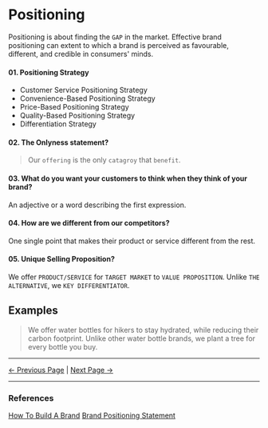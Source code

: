 # Positioning

Positioning is about finding the `GAP` in the market. Effective brand positioning can extent to which a brand is perceived as favourable, different, and credible in consumers' minds.

#### 01. Positioning Strategy

- Customer Service Positioning Strategy
- Convenience-Based Positioning Strategy
- Price-Based Positioning Strategy
- Quality-Based Positioning Strategy
- Differentiation Strategy

#### 02. The Onlyness statement?

> Our `offering` is the only `catagroy` that `benefit`.

#### 03. What do you want your customers to think when they think of your brand?

An adjective or a word describing the first expression.

#### 04. How are we different from our competitors?

One single point that makes their product or service different from the rest.

#### 05. Unique Selling Proposition?

We offer `PRODUCT/SERVICE` for `TARGET MARKET` to `VALUE PROPOSITION`.
Unlike `THE ALTERNATIVE`, we `KEY DIFFERENTIATOR`.

## Examples

> We offer water bottles for hikers to stay hydrated, while reducing their carbon footprint. Unlike other water bottle brands, we plant a tree for every bottle you buy.

<hr/>

[<- Previous Page](./messaging.html)
|
[Next Page ->](./metrix.html)

<hr/>

### References

[How To Build A Brand](https://www.shopify.com/blog/how-to-build-a-brand)
[Brand Positioning Statement](https://www.risefuel.com/blog/what-is-a-positioning-statement)
